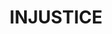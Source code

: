 ---
title: INJUSTICE
crosslinks:
- FlairHelperBot
- youtubot
- anti_gif_bot
- livven
- u_imguralbumbot
- tmsbmeta
- alotabot
- Kappa
- respectthreads
- john_yukis_bots
- SuperheroCirclejerk
- DCcomics
- arrow
- NewChallenger
- MortalKombat
- FlashTV
- EarthOneCorps
- gaming
- rupaulsdragrace
- MassdropBot
---